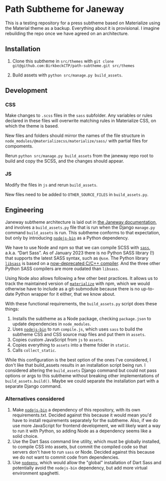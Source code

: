 # Path Subtheme for Janeway

This is a testing repository for a press subtheme based on Materialize using the Material theme as a backup. Everything about it is provisional. I imagine rebuilding the repo once we have agreed on an architecture.

## Installation

1. Clone this subtheme in `src/themes` with `git clone git@github.com:BirkbeckCTP/path-subtheme.git src/themes`

2. Build assets with `python src/manage.py build_assets`.

## Development

### CSS
Make changes to `.scss` files in the `sass` subfolder. Any variables or rules declared in these files will overwrite matching rules in Materialize CSS, on which the theme is based.

New files and folders should mirror the names of the file structure in `node_modules/@materializecss/materialize/sass/` with partial files for compoments.

Rerun `python src/manage.py build_assets` from the janeway repo root to build and copy the SCSS, and the changes should appear.

### JS
Modify the files in `js` and rerun `build_assets`.

New files need to be added to `OTHER_SOURCE_FILES` in `build_assets.py`.

## Engineering

Janeway subtheme architecture is laid out in [the Janeway documentation](https://janeway.readthedocs.io/en/latest/configuration.html#theming), and involves a `build_assets.py` file that is run when the Django `manage.py` command `build_assets` is run. This subtheme conforms to that expectation, but only by introducing [`nodejs-bin`](https://pypi.org/project/nodejs-bin/) as a Python dependency.

We have to use Node and npm so that we can compile SCSS with [`sass`](https://www.npmjs.com/package/sass), a.k.a. “Dart Sass”. As of January 2023 there is no Python SASS library (!) that supports the latest SASS syntax, such as `@use`. The Python library [`libsass`](https://pypi.org/project/libsass/) is based on a [now-deprecated C/C++ compiler](https://github.com/sass/libsass). And the three other Python SASS compilers are more oudated than `libsass`.

Using Node also allows following a few other best practices. It allows us to track the maintained version of [`materialize`](https://www.npmjs.com/package/@materializecss/materialize) with npm, which we would otherwise have to include as a git-submodule because there is no up-to-date Python wrapper for it either, that we know about.

With these functional requirements, the `build_assets.py` script does these things:

1. Installs the subtheme as a Node package, checking `package.json` to update dependencies in `node_modules`.
2. Uses [`nodejs-bin`](https://pypi.org/project/nodejs-bin/) to run `compile.js`, which uses `sass` to build the subtheme CSS and CSS source map files and put them in `assets`.
3. Copies custom JavaScript from `js` to `assets`.
4. Copies everything to `assets` into a theme folder in `static`.
5. Calls `collect_static`.

While this configuration is the best option of the ones I've considered, I don't like that build_assets results in an installation script being run. I considered altering the `build_assets` Django command but could not pass options or args to this subtheme without breaking other implementations of `build_assets.build()`. Maybe we could separate the installation part with a separate Django command.

### Alternatives considered

1. Make [`nodejs-bin`](https://pypi.org/project/nodejs-bin/) a dependency of this repository, with its own requirements.txt. Decided against this because it would mean you'd have to install requirements separately for the subtheme. Also, if we do use more JavaScript for frontend development, we will likely want a way to run it with Python, so adding Node as a dependency seems like a solid choice.
2. Use the Dart Sass command line utility, which must be globally installed, to compile CSS into assets, but commit the compiled code so that servers don't have to run `sass` or Node. Decided against this because we do not want to commit code from dependencies.
3. Use [`nodeenv`](https://pypi.org/project/nodeenv/), which would allow the "global" installation of Dart Sass and potentially avoid the `nodejs-bin` dependency, but add more virtual environment spaghetti.

